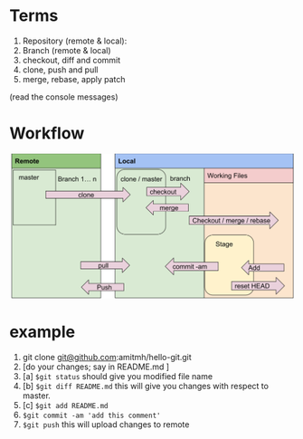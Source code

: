 # Terms
 1. Repository (remote & local):
 2. Branch (remote & local)
 3. checkout, diff and commit
 4. clone, push and pull
 5. merge, rebase, apply patch

(read the console messages)

# Workflow
![Git Workflow](workflow2.svg)

# example
 1. git clone git@github.com:amitmh/hello-git.git
 2. [do your changes; say in README.md ]
 3. [a] `$git status` should give you modified file name
 3. [b] `$git diff README.md` this will give you changes with respect to master. 
 3. [c] `$git add README.md`
 4. `$git commit -am 'add this comment'`
 5. `$git push` this will upload changes to remote